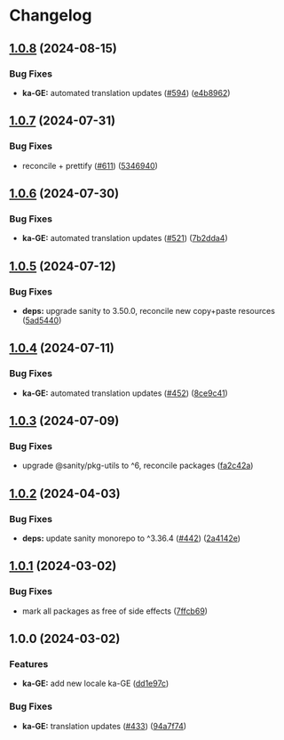 # Changelog

## [1.0.8](https://github.com/sanity-io/locales/compare/locale-ka-ge-v1.0.7...locale-ka-ge-v1.0.8) (2024-08-15)


### Bug Fixes

* **ka-GE:** automated translation updates ([#594](https://github.com/sanity-io/locales/issues/594)) ([e4b8962](https://github.com/sanity-io/locales/commit/e4b8962c58119fdfb79b738ce67df09bc60ffecb))

## [1.0.7](https://github.com/sanity-io/locales/compare/locale-ka-ge-v1.0.6...locale-ka-ge-v1.0.7) (2024-07-31)


### Bug Fixes

* reconcile + prettify ([#611](https://github.com/sanity-io/locales/issues/611)) ([5346940](https://github.com/sanity-io/locales/commit/534694059e674d5150f7f484fd79411b0f5b74a2))

## [1.0.6](https://github.com/sanity-io/locales/compare/locale-ka-ge-v1.0.5...locale-ka-ge-v1.0.6) (2024-07-30)


### Bug Fixes

* **ka-GE:** automated translation updates ([#521](https://github.com/sanity-io/locales/issues/521)) ([7b2dda4](https://github.com/sanity-io/locales/commit/7b2dda4921e39146de914d7fb010b5de0e2e0641))

## [1.0.5](https://github.com/sanity-io/locales/compare/locale-ka-ge-v1.0.4...locale-ka-ge-v1.0.5) (2024-07-12)


### Bug Fixes

* **deps:** upgrade sanity to 3.50.0, reconcile new copy+paste resources ([5ad5440](https://github.com/sanity-io/locales/commit/5ad5440692ba75d76b5de468a5ed5cdfd01de995))

## [1.0.4](https://github.com/sanity-io/locales/compare/locale-ka-ge-v1.0.3...locale-ka-ge-v1.0.4) (2024-07-11)


### Bug Fixes

* **ka-GE:** automated translation updates ([#452](https://github.com/sanity-io/locales/issues/452)) ([8ce9c41](https://github.com/sanity-io/locales/commit/8ce9c415fbd768e1115d0fce37e0b91e3920371e))

## [1.0.3](https://github.com/sanity-io/locales/compare/locale-ka-ge-v1.0.2...locale-ka-ge-v1.0.3) (2024-07-09)


### Bug Fixes

* upgrade @sanity/pkg-utils to ^6, reconcile packages ([fa2c42a](https://github.com/sanity-io/locales/commit/fa2c42a0e8550ead90dcc61fe1abcecdacf8fd20))

## [1.0.2](https://github.com/sanity-io/locales/compare/locale-ka-ge-v1.0.1...locale-ka-ge-v1.0.2) (2024-04-03)


### Bug Fixes

* **deps:** update sanity monorepo to ^3.36.4 ([#442](https://github.com/sanity-io/locales/issues/442)) ([2a4142e](https://github.com/sanity-io/locales/commit/2a4142e6e50eb5992b3432169cd71676c353276f))

## [1.0.1](https://github.com/sanity-io/locales/compare/locale-ka-ge-v1.0.0...locale-ka-ge-v1.0.1) (2024-03-02)


### Bug Fixes

* mark all packages as free of side effects ([7ffcb69](https://github.com/sanity-io/locales/commit/7ffcb6939ba729c3c6c528d81e14a833b9096f50))

## 1.0.0 (2024-03-02)


### Features

* **ka-GE:** add new locale ka-GE ([dd1e97c](https://github.com/sanity-io/locales/commit/dd1e97c67e45c7225abcf05166dba679246c283c))


### Bug Fixes

* **ka-GE:** translation updates ([#433](https://github.com/sanity-io/locales/issues/433)) ([94a7f74](https://github.com/sanity-io/locales/commit/94a7f74dc06ddeb91ca03dddd4c1947b73e6afe6))
